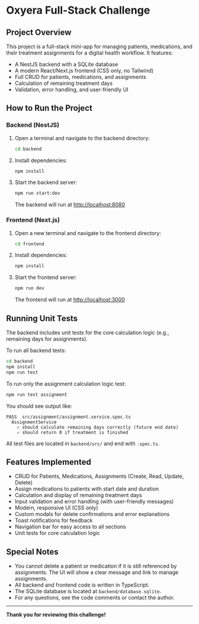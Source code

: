 # Oxyera Full-Stack Challenge

## Project Overview
This project is a full-stack mini-app for managing patients, medications, and their treatment assignments for a digital health workflow. It features:
- A NestJS backend with a SQLite database
- A modern React/Next.js frontend (CSS only, no Tailwind)
- Full CRUD for patients, medications, and assignments
- Calculation of remaining treatment days
- Validation, error handling, and user-friendly UI

## How to Run the Project

### Backend (NestJS)
1. Open a terminal and navigate to the backend directory:
   ```bash
   cd backend
   ```
2. Install dependencies:
   ```bash
   npm install
   ```
3. Start the backend server:
   ```bash
   npm run start:dev
   ```
   The backend will run at [http://localhost:8080](http://localhost:8080)

### Frontend (Next.js)
1. Open a new terminal and navigate to the frontend directory:
   ```bash
   cd frontend
   ```
2. Install dependencies:
   ```bash
   npm install
   ```
3. Start the frontend server:
   ```bash
   npm run dev
   ```
   The frontend will run at [http://localhost:3000](http://localhost:3000)

## Running Unit Tests

The backend includes unit tests for the core calculation logic (e.g., remaining days for assignments).

To run all backend tests:
```bash
cd backend
npm install
npm run test
```

To run only the assignment calculation logic test:
```bash
npm run test assignment
```

You should see output like:
```
PASS  src/assignment/assignment.service.spec.ts
  AssignmentService
    ✓ should calculate remaining days correctly (future end date)
    ✓ should return 0 if treatment is finished
```

All test files are located in `backend/src/` and end with `.spec.ts`.

## Features Implemented
- CRUD for Patients, Medications, Assignments (Create, Read, Update, Delete)
- Assign medications to patients with start date and duration
- Calculation and display of remaining treatment days
- Input validation and error handling (with user-friendly messages)
- Modern, responsive UI (CSS only)
- Custom modals for delete confirmations and error explanations
- Toast notifications for feedback
- Navigation bar for easy access to all sections
- Unit tests for core calculation logic

## Special Notes
- You cannot delete a patient or medication if it is still referenced by assignments. The UI will show a clear message and link to manage assignments.
- All backend and frontend code is written in TypeScript.
- The SQLite database is located at `backend/database.sqlite`.
- For any questions, see the code comments or contact the author.

---

**Thank you for reviewing this challenge!**

